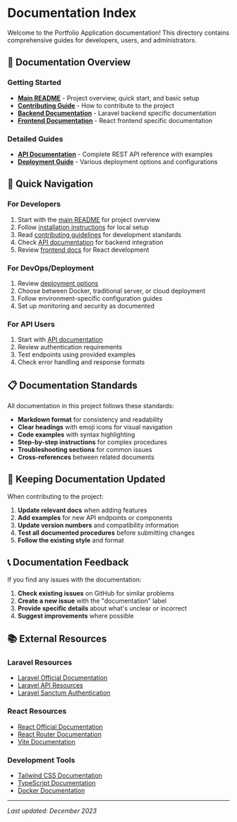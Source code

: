 # Documentation Index

Welcome to the Portfolio Application documentation! This directory contains comprehensive guides for developers, users, and administrators.

## 📖 Documentation Overview

### Getting Started
- **[Main README](../README.md)** - Project overview, quick start, and basic setup
- **[Contributing Guide](../CONTRIBUTING.md)** - How to contribute to the project
- **[Backend Documentation](../backend/README.md)** - Laravel backend specific documentation
- **[Frontend Documentation](../frontend/README.md)** - React frontend specific documentation

### Detailed Guides
- **[API Documentation](API.md)** - Complete REST API reference with examples
- **[Deployment Guide](DEPLOYMENT.md)** - Various deployment options and configurations

## 🚀 Quick Navigation

### For Developers
1. Start with the [main README](../README.md) for project overview
2. Follow [installation instructions](../README.md#installation--setup) for local setup
3. Read [contributing guidelines](../CONTRIBUTING.md) for development standards
4. Check [API documentation](API.md) for backend integration
5. Review [frontend docs](../frontend/README.md) for React development

### For DevOps/Deployment
1. Review [deployment options](DEPLOYMENT.md) 
2. Choose between Docker, traditional server, or cloud deployment
3. Follow environment-specific configuration guides
4. Set up monitoring and security as documented

### For API Users
1. Start with [API documentation](API.md)
2. Review authentication requirements
3. Test endpoints using provided examples
4. Check error handling and response formats

## 📋 Documentation Standards

All documentation in this project follows these standards:

- **Markdown format** for consistency and readability
- **Clear headings** with emoji icons for visual navigation
- **Code examples** with syntax highlighting
- **Step-by-step instructions** for complex procedures
- **Troubleshooting sections** for common issues
- **Cross-references** between related documents

## 🔧 Keeping Documentation Updated

When contributing to the project:

1. **Update relevant docs** when adding features
2. **Add examples** for new API endpoints or components
3. **Update version numbers** and compatibility information
4. **Test all documented procedures** before submitting changes
5. **Follow the existing style** and format

## 📞 Documentation Feedback

If you find any issues with the documentation:

1. **Check existing issues** on GitHub for similar problems
2. **Create a new issue** with the "documentation" label
3. **Provide specific details** about what's unclear or incorrect
4. **Suggest improvements** where possible

## 📚 External Resources

### Laravel Resources
- [Laravel Official Documentation](https://laravel.com/docs)
- [Laravel API Resources](https://laravel.com/docs/eloquent-resources)
- [Laravel Sanctum Authentication](https://laravel.com/docs/sanctum)

### React Resources
- [React Official Documentation](https://react.dev)
- [React Router Documentation](https://reactrouter.com)
- [Vite Documentation](https://vitejs.dev)

### Development Tools
- [Tailwind CSS Documentation](https://tailwindcss.com/docs)
- [TypeScript Documentation](https://www.typescriptlang.org/docs)
- [Docker Documentation](https://docs.docker.com)

---

*Last updated: December 2023*